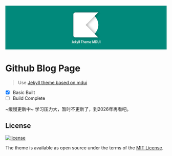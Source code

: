 ![](/jekylltheme.jpg)

# Github Blog Page

> Use [Jekyll theme based on mdui](https://github.com/KeJunMao/jekyll-theme-mdui)

- [x] Basic Built
- [ ] Build Complete

~缓慢更新中~ 学习压力大，暂时不更新了，到2026年再看吧。

## License

[![license](https://img.shields.io/github/license/KeJunMao/jekyll-theme-mdui.svg?style=flat-square)](https://github.com/KeJunMao/jekyll-theme-mdui/blob/master/LICENSE.txt)

The theme is available as open source under the terms of the [MIT License](https://opensource.org/licenses/MIT). 
